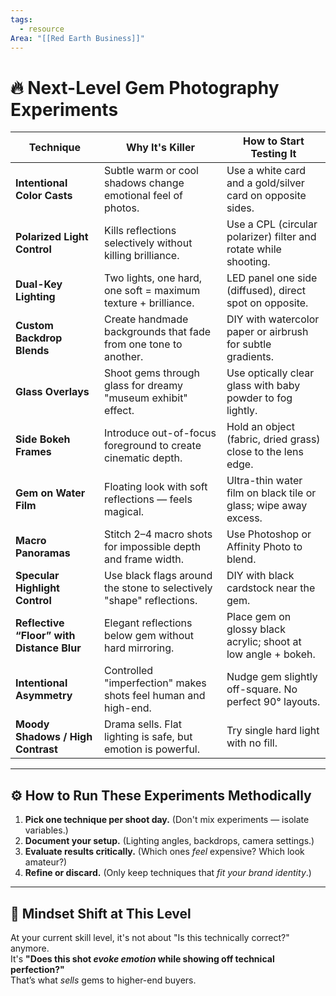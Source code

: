 ```yaml
---
tags:
  - resource
Area: "[[Red Earth Business]]"
---
```

# 🔥 Next-Level Gem Photography Experiments

| Technique                         | Why It's Killer                                                    | How to Start Testing It                                         |
|-----------------------------------|---------------------------------------------------------------------|-----------------------------------------------------------------|
| **Intentional Color Casts**        | Subtle warm or cool shadows change emotional feel of photos.        | Use a white card and a gold/silver card on opposite sides.      |
| **Polarized Light Control**        | Kills reflections selectively without killing brilliance.          | Use a CPL (circular polarizer) filter and rotate while shooting.|
| **Dual-Key Lighting**              | Two lights, one hard, one soft = maximum texture + brilliance.      | LED panel one side (diffused), direct spot on opposite.         |
| **Custom Backdrop Blends**         | Create handmade backgrounds that fade from one tone to another.     | DIY with watercolor paper or airbrush for subtle gradients.     |
| **Glass Overlays**                 | Shoot gems through glass for dreamy "museum exhibit" effect.        | Use optically clear glass with baby powder to fog lightly.      |
| **Side Bokeh Frames**              | Introduce out-of-focus foreground to create cinematic depth.        | Hold an object (fabric, dried grass) close to the lens edge.    |
| **Gem on Water Film**              | Floating look with soft reflections — feels magical.                | Ultra-thin water film on black tile or glass; wipe away excess. |
| **Macro Panoramas**                | Stitch 2–4 macro shots for impossible depth and frame width.         | Use Photoshop or Affinity Photo to blend.                       |
| **Specular Highlight Control**     | Use black flags around the stone to selectively "shape" reflections.| DIY with black cardstock near the gem.                          |
| **Reflective “Floor” with Distance Blur** | Elegant reflections below gem without hard mirroring.      | Place gem on glossy black acrylic; shoot at low angle + bokeh.  |
| **Intentional Asymmetry**          | Controlled "imperfection" makes shots feel human and high-end.       | Nudge gem slightly off-square. No perfect 90° layouts.          |
| **Moody Shadows / High Contrast**  | Drama sells. Flat lighting is safe, but emotion is powerful.         | Try single hard light with no fill.                             |

---

## ⚙️ How to Run These Experiments Methodically
1. **Pick one technique per shoot day.** (Don't mix experiments — isolate variables.)
2. **Document your setup.** (Lighting angles, backdrops, camera settings.)
3. **Evaluate results critically.** (Which ones *feel* expensive? Which look amateur?)
4. **Refine or discard.** (Only keep techniques that *fit your brand identity*.)

---

## 🧠 Mindset Shift at This Level
At your current skill level, it's not about "Is this technically correct?" anymore.  
It's **"Does this shot *evoke emotion* while showing off technical perfection?"**  
That’s what *sells* gems to higher-end buyers.

